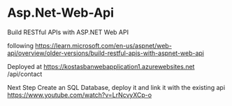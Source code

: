 # Asp.Net-Web-Api
Build RESTful APIs with ASP.NET Web API

following 
https://learn.microsoft.com/en-us/aspnet/web-api/overview/older-versions/build-restful-apis-with-aspnet-web-api


Deployed at
https://kostasbanwebapplication1.azurewebsites.net
/api/contact

Next Step
Create an SQL Database, deploy it and link it with the existing api
https://www.youtube.com/watch?v=LrNcvyXCp-o
